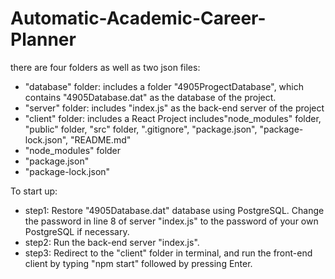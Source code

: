 ﻿# Automatic-Academic-Career-Planner
there are four folders as well as two json files:
- "database" folder: 
   includes a folder "4905ProgectDatabase", which contains "4905Database.dat" as the database of the project.
- "server" folder: 
   includes "index.js" as the back-end server of the project
- "client" folder: 
   includes  a React Project includes"node_modules" folder, "public" folder, "src" folder, ".gitignore", "package.json", "package-lock.json", "README.md"
- "node_modules" folder
- "package.json"
- "package-lock.json"

To start up:
- step1:
 Restore "4905Database.dat" database using PostgreSQL. Change the password in line 8 of server "index.js" to the password of your own PostgreSQL if necessary.
- step2:
 Run the back-end server "index.js".
- step3:
 Redirect to the "client" folder in terminal, and run the front-end client by typing "npm start" followed by pressing Enter.
